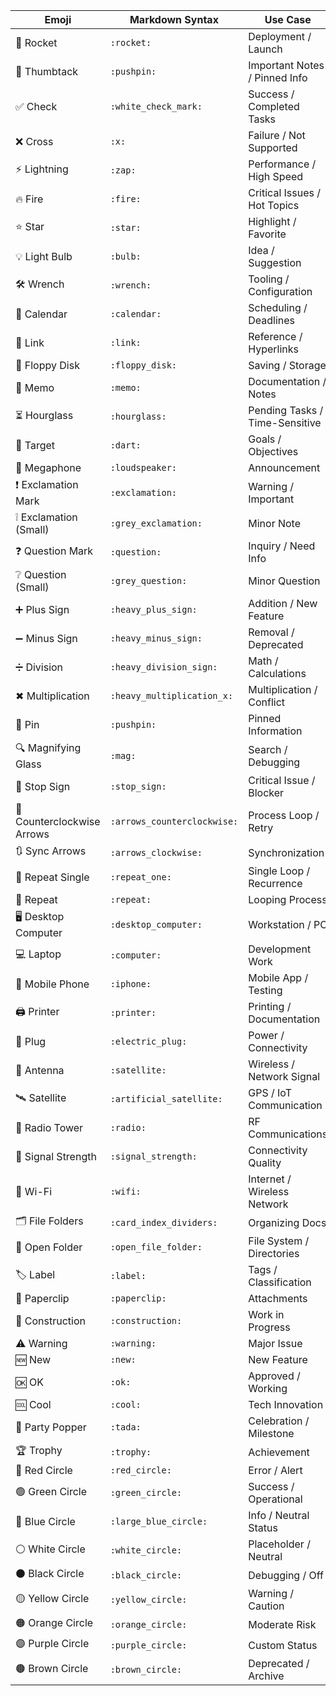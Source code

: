 | Emoji  | Markdown Syntax | Use Case |
|--------|----------------|----------|
| 🚀 Rocket | `:rocket:` | Deployment / Launch |
| 📌 Thumbtack | `:pushpin:` | Important Notes / Pinned Info |
| ✅ Check | `:white_check_mark:` | Success / Completed Tasks |
| ❌ Cross | `:x:` | Failure / Not Supported |
| ⚡ Lightning | `:zap:` | Performance / High Speed |
| 🔥 Fire | `:fire:` | Critical Issues / Hot Topics |
| ⭐ Star | `:star:` | Highlight / Favorite |
| 💡 Light Bulb | `:bulb:` | Idea / Suggestion |
| 🛠️ Wrench | `:wrench:` | Tooling / Configuration |
| 📅 Calendar | `:calendar:` | Scheduling / Deadlines |
| 🔗 Link | `:link:` | Reference / Hyperlinks |
| 💾 Floppy Disk | `:floppy_disk:` | Saving / Storage |
| 📝 Memo | `:memo:` | Documentation / Notes |
| ⏳ Hourglass | `:hourglass:` | Pending Tasks / Time-Sensitive |
| 🎯 Target | `:dart:` | Goals / Objectives |
| 📢 Megaphone | `:loudspeaker:` | Announcement |
| ❗ Exclamation Mark | `:exclamation:` | Warning / Important |
| ❕ Exclamation (Small) | `:grey_exclamation:` | Minor Note |
| ❓ Question Mark | `:question:` | Inquiry / Need Info |
| ❔ Question (Small) | `:grey_question:` | Minor Question |
| ➕ Plus Sign | `:heavy_plus_sign:` | Addition / New Feature |
| ➖ Minus Sign | `:heavy_minus_sign:` | Removal / Deprecated |
| ➗ Division | `:heavy_division_sign:` | Math / Calculations |
| ✖ Multiplication | `:heavy_multiplication_x:` | Multiplication / Conflict |
| 📌 Pin | `:pushpin:` | Pinned Information |
| 🔍 Magnifying Glass | `:mag:` | Search / Debugging |
| 🛑 Stop Sign | `:stop_sign:` | Critical Issue / Blocker |
| 🔄 Counterclockwise Arrows | `:arrows_counterclockwise:` | Process Loop / Retry |
| 🔃 Sync Arrows | `:arrows_clockwise:` | Synchronization |
| 🔂 Repeat Single | `:repeat_one:` | Single Loop / Recurrence |
| 🔁 Repeat | `:repeat:` | Looping Process |
| 🖥️ Desktop Computer | `:desktop_computer:` | Workstation / PC |
| 💻 Laptop | `:computer:` | Development Work |
| 📱 Mobile Phone | `:iphone:` | Mobile App / Testing |
| 🖨️ Printer | `:printer:` | Printing / Documentation |
| 🔌 Plug | `:electric_plug:` | Power / Connectivity |
| 📡 Antenna | `:satellite:` | Wireless / Network Signal |
| 🛰️ Satellite | `:artificial_satellite:` | GPS / IoT Communication |
| 📡 Radio Tower | `:radio:` | RF Communications |
| 📶 Signal Strength | `:signal_strength:` | Connectivity Quality |
| 🛜 Wi-Fi | `:wifi:` | Internet / Wireless Network |
| 🗂️ File Folders | `:card_index_dividers:` | Organizing Docs |
| 📂 Open Folder | `:open_file_folder:` | File System / Directories |
| 🏷️ Label | `:label:` | Tags / Classification |
| 📎 Paperclip | `:paperclip:` | Attachments |
| 🚧 Construction | `:construction:` | Work in Progress |
| ⚠ Warning | `:warning:` | Major Issue |
| 🆕 New | `:new:` | New Feature |
| 🆗 OK | `:ok:` | Approved / Working |
| 🆒 Cool | `:cool:` | Tech Innovation |
| 🎉 Party Popper | `:tada:` | Celebration / Milestone |
| 🏆 Trophy | `:trophy:` | Achievement |
| 🔴 Red Circle | `:red_circle:` | Error / Alert |
| 🟢 Green Circle | `:green_circle:` | Success / Operational |
| 🔵 Blue Circle | `:large_blue_circle:` | Info / Neutral Status |
| ⚪ White Circle | `:white_circle:` | Placeholder / Neutral |
| ⚫ Black Circle | `:black_circle:` | Debugging / Off |
| 🟡 Yellow Circle | `:yellow_circle:` | Warning / Caution |
| 🟠 Orange Circle | `:orange_circle:` | Moderate Risk |
| 🟣 Purple Circle | `:purple_circle:` | Custom Status |
| 🟤 Brown Circle | `:brown_circle:` | Deprecated / Archive |
